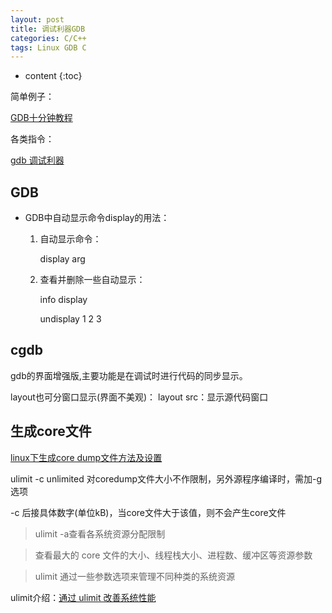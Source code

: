 ```yaml
---
layout: post
title: 调试利器GDB
categories: C/C++
tags: Linux GDB C
---
```


* content
{:toc}

简单例子：

[GDB十分钟教程](http://blog.csdn.net/liigo/article/details/582231)

各类指令：

[gdb 调试利器](http://linuxtools-rst.readthedocs.io/zh_CN/latest/tool/gdb.html)


## GDB

* GDB中自动显示命令display的用法：

  1. 自动显示命令：

      display arg

  2. 查看并删除一些自动显示：

      info   display

      undisplay  1 2 3

## cgdb

  gdb的界面增强版,主要功能是在调试时进行代码的同步显示。

  layout也可分窗口显示(界面不美观)：
  layout src：显示源代码窗口

## 生成core文件

  [linux下生成core dump文件方法及设置](http://www.cppblog.com/kongque/archive/2011/03/07/141262.aspx)

  ulimit -c unlimited 对coredump文件大小不作限制，另外源程序编译时，需加-g选项

  -c 后接具体数字(单位kB)，当core文件大于该值，则不会产生core文件

  > ulimit -a查看各系统资源分配限制

  >  查看最大的 core 文件的大小、线程栈大小、进程数、缓冲区等资源参数

  > ulimit 通过一些参数选项来管理不同种类的系统资源

  ulimit介绍：[通过 ulimit 改善系统性能](https://www.ibm.com/developerworks/cn/linux/l-cn-ulimit/)
